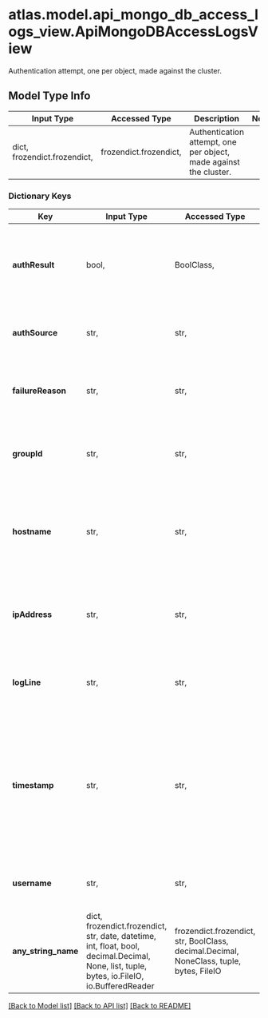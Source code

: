 # atlas.model.api_mongo_db_access_logs_view.ApiMongoDBAccessLogsView

Authentication attempt, one per object, made against the cluster.

## Model Type Info
Input Type | Accessed Type | Description | Notes
------------ | ------------- | ------------- | -------------
dict, frozendict.frozendict,  | frozendict.frozendict,  | Authentication attempt, one per object, made against the cluster. | 

### Dictionary Keys
Key | Input Type | Accessed Type | Description | Notes
------------ | ------------- | ------------- | ------------- | -------------
**authResult** | bool,  | BoolClass,  | Flag that indicates whether the response should return successful authentication attempts only. | [optional] 
**authSource** | str,  | str,  | Database against which someone attempted to authenticate. | [optional] 
**failureReason** | str,  | str,  | Reason that the authentication failed. Null if authentication succeeded. | [optional] 
**groupId** | str,  | str,  | Unique 24-hexadecimal character string that identifies the project. | [optional] 
**hostname** | str,  | str,  | Human-readable label that identifies the hostname of the target node that received the authentication attempt. | [optional] 
**ipAddress** | str,  | str,  | Internet Protocol address that attempted to authenticate with the database. | [optional] 
**logLine** | str,  | str,  | Text of the host log concerning the authentication attempt. | [optional] 
**timestamp** | str,  | str,  | Date and time when someone made this authentication attempt. MongoDB Cloud represents this timestamp in ISO 8601 format in UTC. | [optional] 
**username** | str,  | str,  | Username used to authenticate against the database. | [optional] 
**any_string_name** | dict, frozendict.frozendict, str, date, datetime, int, float, bool, decimal.Decimal, None, list, tuple, bytes, io.FileIO, io.BufferedReader | frozendict.frozendict, str, BoolClass, decimal.Decimal, NoneClass, tuple, bytes, FileIO | any string name can be used but the value must be the correct type | [optional]

[[Back to Model list]](../../README.md#documentation-for-models) [[Back to API list]](../../README.md#documentation-for-api-endpoints) [[Back to README]](../../README.md)

